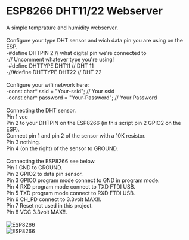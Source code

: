 # ESP8266 DHT11/22 Webserver
A simple temprature and humidity webserver.<br /><br />
Configure your type DHT sensor and wich data pin you are using on the ESP.<br />
-#define DHTPIN 2     // what digital pin we're connected to<br />
-// Uncomment whatever type you're using!<br />
-#define DHTTYPE DHT11   // DHT 11<br />
-//#define DHTTYPE DHT22   // DHT 22 <br />
<br />
Configure your wifi network here:<br />
-const char* ssid     = "Your-ssid"; // Your ssid<br />
-const char* password = "Your-Password"; // Your Password<br /><br />
Connecting the DHT sensor.<br />
Pin 1 vcc<br />
Pin 2 to your DHTPIN on the ESP8266 (in this script pin 2 GPIO2 on the ESP).<br />
Connect pin 1 and pin 2 of the sensor with a 10K resistor.<br />
Pin 3 nothing.<br />
Pin 4 (on the right) of the sensor to GROUND.<br /><br />
Connecting the ESP8266 see below.<br />
Pin 1 GND to GROUND.<br />
Pin 2 GPIO2 to data pin sensor.<br />
Pin 3 GPIO0 program mode connect to GND in program mode.<br />
Pin 4 RXD program mode connect to TXD FTDI USB.<br />
Pin 5 TXD program mode connect to RXD FTDI USB.<br />
Pin 6 CH_PD connect to 3.3volt MAX!!.<br />
Pin 7 Reset not used in this project.<br />
Pin 8 VCC 3.3volt MAX!!.<br /><br />
<img src="http://dblayer.nl/github/images/ESP-DHT-webserver.png" alt="ESP8266"><br />
<img src="http://dblayer.nl/github/images/ESP-DHT.jpg" alt="ESP8266">


